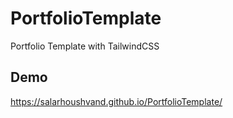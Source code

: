 # PortfolioTemplate
Portfolio Template with TailwindCSS

## Demo
<a href="https://salarhoushvand.github.io/PortfolioTemplate/">https://salarhoushvand.github.io/PortfolioTemplate/</a>
